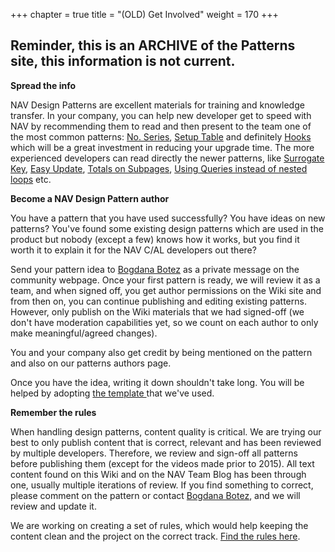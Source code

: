 +++
chapter = true
title = "(OLD) Get Involved"
weight = 170
+++

**Reminder, this is an ARCHIVE of the Patterns site, this information is not current.**
---

**Spread the info**

NAV Design Patterns are excellent materials for training and knowledge transfer. In your company, you can help new developer get to speed with NAV by recommending them to read and then present to the team one of the most common patterns: [No. Series][anchor0], [Setup Table][anchor1] and definitely [Hooks ][anchor2]which will be a great investment in reducing your upgrade time. The more experienced developers can read directly the newer patterns, like [Surrogate Key][anchor3], [Easy Update][anchor4], [Totals on Subpages][anchor5], [Using Queries instead of nested loops][anchor6] etc.

**Become a NAV Design Pattern author**

You have a pattern that you have used successfully? You have ideas on new patterns? You've found some existing design patterns which are used in the product but nobody (except a few) knows how it works, but you find it worth it to explain it for the NAV C/AL developers out there?

Send your pattern idea to [Bogdana Botez][anchor7] as a private message on the community webpage. Once your first pattern is ready, we will review it as a team, and when signed off, you get author permissions on the Wiki site and from then on, you can continue publishing and editing existing patterns. However, only publish on the Wiki materials that we had signed-off (we don't have moderation capabilities yet, so we count on each author to only make meaningful/agreed changes).

You and your company also get credit by being mentioned on the pattern and also on our patterns authors page.

Once you have the idea, writing it down shouldn't take long. You will be helped by adopting [the template ][anchor8]that we've used.

**Remember the rules**

When handling design patterns, content quality is critical. We are trying our best to only publish content that is correct, relevant and has been reviewed by multiple developers. Therefore, we review and sign-off all patterns before publishing them (except for the videos made prior to 2015). All text content found on this Wiki and on the NAV Team Blog has been through one, usually multiple iterations of review. If you find something to correct, please comment on the pattern or contact [Bogdana Botez][anchor9], and we will review and update it.

We are working on creating a set of rules, which would help keeping the content clean and the project on the correct track. [Find the rules here][anchor10].



[anchor0]: /nav/w/designpatterns/74.no-series.aspx "No. Series"
[anchor1]: /nav/w/designpatterns/76.single-record-setup-table.aspx "Setup Table"
[anchor2]: /nav/w/designpatterns/117.hooks-pattern.aspx "Hooks"
[anchor3]: /nav/w/designpatterns/122.implementation-of-surrogate-keys-using-autoincrement-pattern.aspx
[anchor4]: /nav/w/designpatterns/104.easy-update-of-setup-or-supplementary-information.aspx
[anchor5]: /nav/w/designpatterns/155.totals-and-discounts-on-subpages-sales-and-purchases.aspx
[anchor6]: /nav/w/designpatterns/123.using-cal-query-objects-instead-of-nested-loops.aspx
[anchor7]: /members/bogdana-botez/default.aspx
[anchor8]: /nav/w/designpatterns/107.template-for-writing-nav-design-patterns.aspx
[anchor9]: /members/bogdana-botez/default.aspx "Bogdana Botez"
[anchor10]: /nav/w/designpatterns/239.rules-of-conduct.aspx "Find the rules here"
